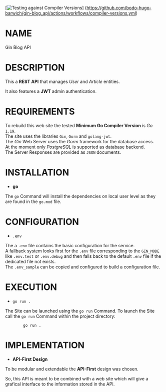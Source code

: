 [![Testing against Compiler Versions](https://github.com/bodo-hugo-barwich/gin-blog_api/actions/workflows/compiler-versions.yml/badge.svg)]
(https://github.com/bodo-hugo-barwich/gin-blog_api/actions/workflows/compiler-versions.yml)

# NAME

Gin Blog API

# DESCRIPTION

This a **REST API** that manages _User_ and _Article_ entities.

It also features a **JWT** admin authentication.

# REQUIREMENTS

To rebuild this web site the tested **Minimum Go Compiler Version** is _Go_ `1.19`.\
The site uses the libraries `Gin`, `Gorm` and `golang-jwt`.\
The _Gin_ Web Server uses the _Gorm_ framework for the database access.\
At the moment only _PostgreSQL_ is supported as database backend.\
The Server Responses are provided as `JSON` documents.

# INSTALLATION

- **go**

The `go` Command will install the dependencies on local user level as they
are found in the `go.mod` file.

# CONFIGURATION

- `.env`

The a `.env` file contains the basic configuration for the service.\
A fallback system looks first for the `.env` file corresponding to the `GIN_MODE` like
`.env.test` or `.env.debug` and then falls back to the default `.env` file
if the dedicated file not exists.\
The `.env_sample` can be copied and configured to build a configuration file.


# EXECUTION

- `go run .`

The Site can be launched using the `go run` Command.
To launch the Site call the `go run` Command within the project directory:

            go run .

# IMPLEMENTATION

- **API-First Design**

To be modular and extendable the **API-First** design was chosen.

So, this API is meant to be combined with a web site which will give a grafical interface to the information stored in the API.

